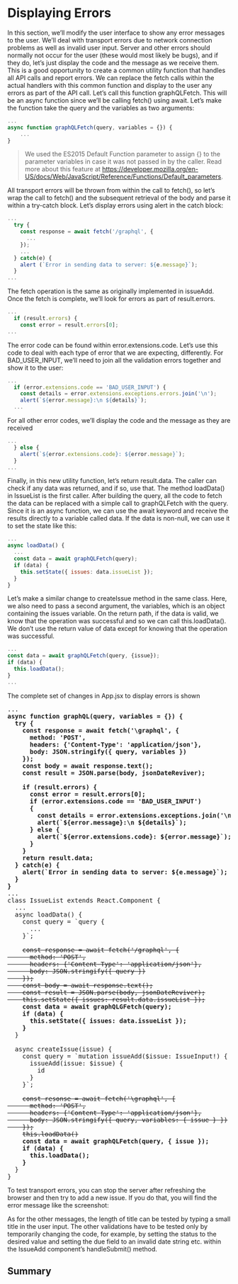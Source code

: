 # Displaying Errors

In this section, we’ll modify the user interface to show any error messages to the user. We’ll deal with
transport errors due to network connection problems as well as invalid user input. Server and other errors should normally not occur for the user (these would most likely be bugs), and if they do, let’s just display the code and the message as we receive them.
This is a good opportunity to create a common utility function that handles all API calls and report
errors. We can replace the fetch calls within the actual handlers with this common function and display
to the user any errors as part of the API call. Let’s call this function graphQLFetch. This will be an async function since we’ll be calling fetch() using await. Let’s make the function take the query and the variables as two arguments:

```js
...
async function graphQLFetch(query, variables = {}) {
    ...
}
```

 > We used the ES2015 Default Function parameter to assign {} to the parameter variables in case it was 
 > not passed in by the caller. Read more about this feature at 
 > https://developer.mozilla.org/en-US/docs/Web/JavaScript/Reference/Functions/Default_parameters.

All transport errors will be thrown from within the call to fetch(), so let’s wrap the call to fetch() and the subsequent retrieval of the body and parse it within a try-catch block. Let’s display errors using alert in the catch block:

```js
...
  try {
    const response = await fetch('/graphql', {
      ...
    });
    ...
  } catch(e) {
    alert (`Error in sending data to server: ${e.message}`);
  }
...
```

The fetch operation is the same as originally implemented in issueAdd. Once the fetch is complete, we’ll look for errors as part of result.errors.

```js
...
  if (result.errors) {
    const error = result.errors[0];
...
```

The error code can be found within error.extensions.code. Let’s use this code to deal with each type
of error that we are expecting, differently. For BAD_USER_INPUT, we’ll need to join all the validation errors together and show it to the user:

```js
...
  if (error.extensions.code == 'BAD_USER_INPUT') {
    const details = error.extensions.exceptions.errors.join('\n');
    alert(`${error.message}:\n ${details}`);
  ...
```

For all other error codes, we’ll display the code and the message as they are received

```js
...
  } else {
    alert(`${error.extensions.code}: ${error.message}`);
  }
...
```

Finally, in this new utility function, let’s return result.data. The caller can check if any data was
returned, and if so, use that. The method loadData() in IssueList is the first caller. After building the query, all the code to fetch the data can be replaced with a simple call to graphQLFetch with the query. Since it is an async function, we can use the await keyword and receive the results directly to a variable called data. If the data is non-null, we can use it to set the state like this:

```js
...
async loadData() {
  ...
  const data = await graphQLFetch(query);
  if (data) {
    this.setState({ issues: data.issueList });
  }
}
```

Let’s make a similar change to createIssue method in the same class. Here, we also need to pass a
second argument, the variables, which is an object containing the issues variable. On the return path, if the data is valid, we know that the operation was successful and so we can call this.loadData(). We don’t use the return value of data except for knowing that the operation was successful.

```js
...
const data = await graphQLFetch(query, {issue});
if (data) {
  this.loadData();
}
...
```

The complete set of changes in App.jsx to display errors is shown

<pre>
...
<b>async function graphQL(query, variables = {}) {
  try {
    const response = await fetch('\graphql', {
      method: 'POST',
      headers: {'Content-Type': 'application/json'},
      body: JSON.stringify({ query, variables })
    });
    const body = await response.text();
    const result = JSON.parse(body, jsonDateReviver);

    if (result.errors) {
      const error = result.errors[0];
      if (error.extensions.code == 'BAD_USER_INPUT')
      {
        const details = error.extensions.exceptions.join('\n ');
        alert(`${error.message}:\n ${details}`);
      } else {
        alert(`${error.extensions.code}: ${error.message}`);
      }
    }
    return result.data;
  } catch(e) {
    alert(`Error in sending data to server: ${e.message}`);
  }
}</b>
...
class IssueList extends React.Component {
  ...
  async loadData() {
    const query = `query {
      ...
    }`;

    <del>const response = await fetch('/graphql', {
      method: 'POST',
      headers: {'Content-Type': 'application/json'},
      body: JSON.stringify({ query })
    });
    const body = await response.text();
    const result = JSON.parse(body, jsonDateReviver);
    this.setState({ issues: result.data.issueList });</del>
    <b>const data = await graphQLGFetch(query);
    if (data) {
      this.setState({ issues: data.issueList });
    }</b>
  }
  
  async createIssue(issue) {
    const query = `mutation issueAdd($issue: IssueInput!) {
      issueAdd(issue: $issue) {
        id
      }
    }`;

    <del>const resonse = await fetch('\graphql', {
      method: 'POST',
      headers: {'Content-Type': 'application/json'},
      body: JSON.stringify({ query, variables: { issue } })
    });</del>
    <del>this.loadData()</del>
    <b>const data = await graphQLFetch(query, { issue });
    if (data) {
      this.loadData();
    } </b>
  }
}
</pre>

To test transport errors, you can stop the server after refreshing the browser and then try to add a new
issue. If you do that, you will find the error message like the screenshot:

As for the other messages, the length of title can be tested by typing a small title in the user input. The other validations have to be tested only by temporarily changing the code, for example, by setting the status to the desired value and setting the due field to an invalid date string etc. within the IssueAdd component’s handleSubmit() method.

## Summary
